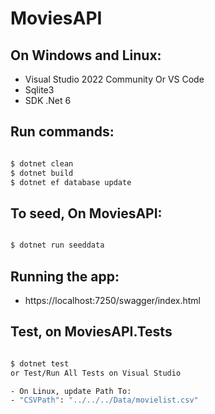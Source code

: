 # MoviesAPI

## On Windows and Linux:

 - Visual Studio 2022 Community Or VS Code
 - Sqlite3
 - SDK .Net 6
 
## Run commands:
  ```bash
  
 $ dotnet clean
 $ dotnet build
 $ dotnet ef database update
 
 ```
 
## To seed, On MoviesAPI:
 ```bash
 
 $ dotnet run seeddata
 
 ``` 
 
## Running the app:
 - https://localhost:7250/swagger/index.html
 
## Test, on MoviesAPI.Tests

 ```bash

 $ dotnet test
 or Test/Run All Tests on Visual Studio
 
 - On Linux, update Path To:
 - "CSVPath": "../../../Data/movielist.csv"



 ``` 